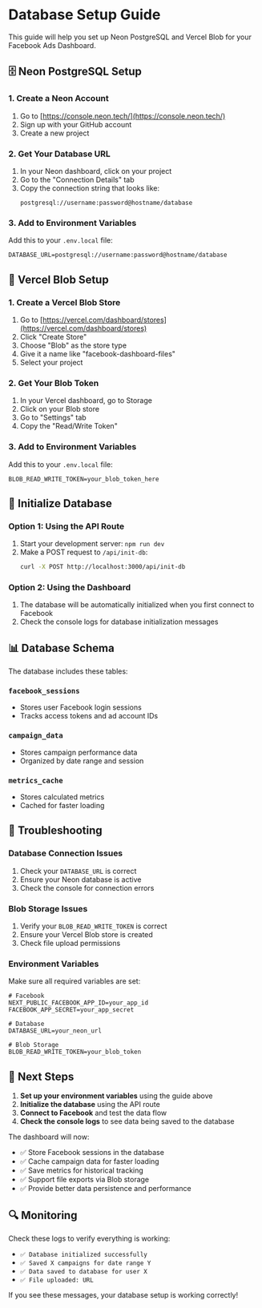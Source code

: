 # Database Setup Guide

This guide will help you set up Neon PostgreSQL and Vercel Blob for your Facebook Ads Dashboard.

## 🗄️ Neon PostgreSQL Setup

### 1. Create a Neon Account
1. Go to [https://console.neon.tech/](https://console.neon.tech/)
2. Sign up with your GitHub account
3. Create a new project

### 2. Get Your Database URL
1. In your Neon dashboard, click on your project
2. Go to the "Connection Details" tab
3. Copy the connection string that looks like:
   ```
   postgresql://username:password@hostname/database
   ```

### 3. Add to Environment Variables
Add this to your `.env.local` file:
```env
DATABASE_URL=postgresql://username:password@hostname/database
```

## 📁 Vercel Blob Setup

### 1. Create a Vercel Blob Store
1. Go to [https://vercel.com/dashboard/stores](https://vercel.com/dashboard/stores)
2. Click "Create Store"
3. Choose "Blob" as the store type
4. Give it a name like "facebook-dashboard-files"
5. Select your project

### 2. Get Your Blob Token
1. In your Vercel dashboard, go to Storage
2. Click on your Blob store
3. Go to "Settings" tab
4. Copy the "Read/Write Token"

### 3. Add to Environment Variables
Add this to your `.env.local` file:
```env
BLOB_READ_WRITE_TOKEN=your_blob_token_here
```

## 🚀 Initialize Database

### Option 1: Using the API Route
1. Start your development server: `npm run dev`
2. Make a POST request to `/api/init-db`:
   ```bash
   curl -X POST http://localhost:3000/api/init-db
   ```

### Option 2: Using the Dashboard
1. The database will be automatically initialized when you first connect to Facebook
2. Check the console logs for database initialization messages

## 📊 Database Schema

The database includes these tables:

### `facebook_sessions`
- Stores user Facebook login sessions
- Tracks access tokens and ad account IDs

### `campaign_data`
- Stores campaign performance data
- Organized by date range and session

### `metrics_cache`
- Stores calculated metrics
- Cached for faster loading

## 🔧 Troubleshooting

### Database Connection Issues
1. Check your `DATABASE_URL` is correct
2. Ensure your Neon database is active
3. Check the console for connection errors

### Blob Storage Issues
1. Verify your `BLOB_READ_WRITE_TOKEN` is correct
2. Ensure your Vercel Blob store is created
3. Check file upload permissions

### Environment Variables
Make sure all required variables are set:
```env
# Facebook
NEXT_PUBLIC_FACEBOOK_APP_ID=your_app_id
FACEBOOK_APP_SECRET=your_app_secret

# Database
DATABASE_URL=your_neon_url

# Blob Storage
BLOB_READ_WRITE_TOKEN=your_blob_token
```

## 🎯 Next Steps

1. **Set up your environment variables** using the guide above
2. **Initialize the database** using the API route
3. **Connect to Facebook** and test the data flow
4. **Check the console logs** to see data being saved to the database

The dashboard will now:
- ✅ Store Facebook sessions in the database
- ✅ Cache campaign data for faster loading
- ✅ Save metrics for historical tracking
- ✅ Support file exports via Blob storage
- ✅ Provide better data persistence and performance

## 🔍 Monitoring

Check these logs to verify everything is working:
- `✅ Database initialized successfully`
- `✅ Saved X campaigns for date range Y`
- `✅ Data saved to database for user X`
- `✅ File uploaded: URL`

If you see these messages, your database setup is working correctly! 